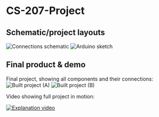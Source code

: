 # CS-207-Project

## Schematic/project layouts

![Connections schematic](https://github.com/asr586/CS-207-Project/blob/main/Images/Connections.png?raw=true)
![Arduino sketch](https://github.com/asr586/CS-207-Project/blob/main/Images/arduino_sketch.png?raw=true)

## Final product & demo

Final project, showing all components and their connections:
![Built project (A)](https://github.com/asr586/CS-207-Project/blob/main/Images/build_1.jpeg?raw=true)
![Built project (B)](https://github.com/asr586/CS-207-Project/blob/main/Images/build_2.jpeg?raw=true)

Video showing full project in motion:

[![Explanation video](https://img.youtube.com/vi/PqkwWktK4Xg/0.jpg)](https://www.youtube.com/watch?v=PqkwWktK4Xg)

